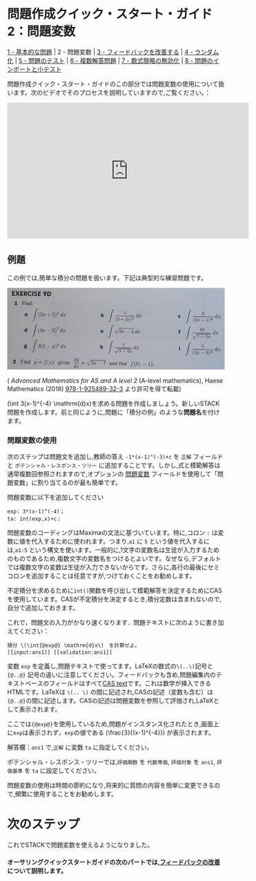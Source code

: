 # 問題作成クイック・スタート・ガイド2：問題変数

[1 - 基本的な問題](Authoring_quick_start_1.md) | 2 - 問題変数 | [3 - フィードバックを改善する](Authoring_quick_start_3.md) | [4 - ランダム化](Authoring_quick_start_4.md) | [5 - 問題のテスト](Authoring_quick_start_5.md) | [6 - 複数解答問題](Authoring_quick_start_6.md) | [7 - 数式簡略の無効化](Authoring_quick_start_7.md) | [8 - 問題のインポートと小テスト](Authoring_quick_start_8.md)


問題作成クイック・スタート・ガイドのこの部分では問題変数の使用について扱います。次のビデオでそのプロセスを説明していますので,ご覧ください。：
<iframe width="560" height="315" src="https://www.youtube.com/embed/SFo3MBkyWVQ" frameborder="0" allowfullscreen></iframe>

## 例題

この例では,簡単な積分の問題を扱います。下記は典型的な練習問題です。

![積分の練習問題](../../content/IntegrationExercises.jpg)

( _Advanced Mathematics for AS and A level 2_ (A-level mathematics), Haese Mathematics (2018) [978-1-925489-32-3](http://www.haesemathematics.com/books/advanced-mathematics-2-for-a-level) より許可を得て転載)

\(\int 3(x-1)^{-4} \mathrm{d}x\)を求める問題を作成しましょう。新しいSTACK問題を作成します。前と同じように,問題に「積分の例」のような**問題名**を付けます。

### 問題変数の使用

次のステップは問題文を追加し,教師の答え `-1*(x-1)^(-3)+c` を `正解` フィールドと `ポテンシャル・レスポンス・ツリー` に追加することです。しかし,式と模範解答は通常複数回参照されますので,オプションの [問題変数](../../en/Authoring/Variables.md#Question_variables) フィールドを使用して「問題変数」に割り当てるのが最も簡単です。

問題変数に以下を追加してください

```
exp: 3*(x-1)^(-4)；
ta: int(exp,x)+c；
```

問題変数のコーディングはMaximaの文法に基づいています。特に,コロン `:` は変数に値を代入するために使われます。つまり,`a1` に `5` という値を代入するには,`a1:5` という構文を使います。一般的に,1文字の変数名は生徒が入力するためのものであるため,複数文字の変数名をつけるとよいです。なぜなら,デフォルトでは複数文字の変数は生徒が入力できないからです。さらに,各行の最後にセミコロンを追加することは任意ですが,つけておくことをお勧めします。

不定積分を求めるために`int()`関数を呼び出して模範解答を決定するためにCASを使用しています。CASが不定積分を決定するとき,積分定数は含まれないので,自分で追加しておきます。

これで，問題文の入力がかなり速くなります．問題テキストに次のように書き加えてください：

	積分 \(\int{@exp@} \mathrm{d}x\)　を計算せよ。
	[[input:ans1]] [[validation:ans1]]


変数 `exp` を定義し,問題テキストで使ってます。LaTeXの数式の`\(..\)`記号と `{@..@}` 記号の違いに注意してください。フィードバックも含め,問題編集内のテキストベースのフィールドはすべて[CAS text](../../en/Authoring/CASText.md)です。これは数学が挿入できるHTMLです。LaTeXは `\(.. \)` の間に記述され,CASの記述（変数も含む）は `{@..@}`の間に記述します。CASの記述は問題変数を参照して評価され,LaTeXとして表示されます。

ここでは`{@exp@}`を使用しているため,問題がインスタンス化されたとき,画面上 に`exp`は表示されず，`exp`の値である \(\frac{3}{(x-1)^{-4}}\) が表示されます。

解答欄：`ans1` で,`正解` に変数 `ta` に指定してください。

ポテンシャル・レスポンス・ツリーでは,`評価関数` を `代数等価`, `評価対象` を `ans1`, `評価基準` を `ta` に設定してください。

問題変数の使用は時間の節約になり,将来的に質問の内容を簡単に変更できるので,頻繁に使用することをお勧めします。

# 次のステップ

これでSTACKで問題変数を使えるようになりました。

#### オーサリングクイックスタートガイドの次のパートでは,[フィードバックの改善](Authoring_quick_start_3.md)について説明します。